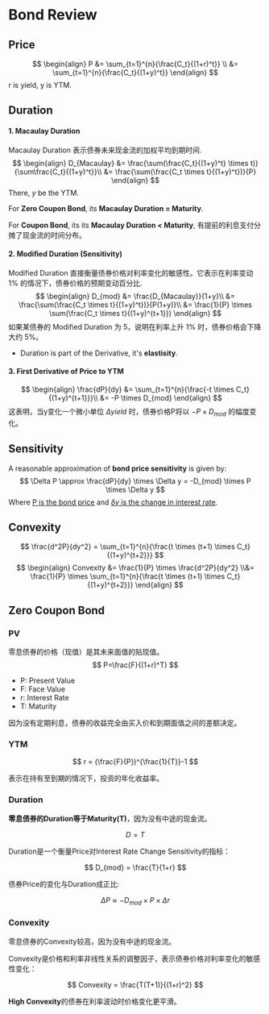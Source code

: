 # Bond Review

## Price
$$
\begin{align}
P &= \sum_{t=1}^{n}{\frac{C_t}{(1+r)^t}} \\
&= \sum_{t=1}^{n}{\frac{C_t}{(1+y)^t}} 
\end{align}
$$
r is yield, y is YTM.

## Duration
#### 1. Macaulay Duration
Macaulay Duration 表示债券未来现金流的加权平均到期时间.
$$
\begin{align}
D_{Macaulay} &= \frac{\sum(\frac{C_t}{(1+y)^t} \times t)}{\sum\frac{C_t}{(1+y)^t}}\\
&= \frac{\sum(\frac{C_t \times t}{(1+y)^t})}{P}
\end{align}
$$
There, $y$ be the YTM.

For **Zero Coupon Bond**, its **Macaulay Duration = Maturity**.

For **Coupon Bond**, its its **Macaulay Duration < Maturity**, 有提前的利息支付分摊了现金流的时间分布。


#### 2. Modified Duration (Sensitivity)
Modified Duration 直接衡量债券价格对利率变化的敏感性。它表示在利率变动 1% 的情况下，债券价格的预期变动百分比.
$$
\begin{align}
D_{mod} &= \frac{D_{Macaulay}}{1+y}\\
&= \frac{\sum(\frac{C_t \times t}{(1+y)^t})}{P(1+y)}\\
&= \frac{1}{P} \times \sum(\frac{C_t \times t}{(1+y)^{t+1}})
\end{align}
$$
如果某债券的 Modified Duration 为 5，说明在利率上升 1% 时，债券价格会下降大约 5%。

- Duration is part of the Derivative, it's **elastisity**.

#### 3. First Derivative of Price to YTM
$$
\begin{align}
\frac{dP}{dy} &= \sum_{t=1}^{n}{\frac{-t \times C_t}{(1+y)^{t+1}}}\\
&= -P \times D_{mod}
\end{align}
$$
这表明，当y变化一个微小单位 $\Delta{yield}$ 时，债券价格P将以 $-P \times D_{mod}$ 的幅度变化。

## Sensitivity
A reasonable approximation of **bond price sensitivity** is given by:
$$
\Delta P \approx \frac{dP}{dy} \times  \Delta y = -D_{mod} \times P \times \Delta y
$$
Where <u>P is the bond price</u> and <u>$\delta y$ is the change in interest rate</u>.

## Convexity
$$
\frac{d^2P}{dy^2} = \sum_{t=1}^{n}{\frac{t \times (t+1) \times C_t}{(1+y)^{t+2}}}
$$
$$
\begin{align}
Convexity &= \frac{1}{P} \times \frac{d^2P}{dy^2} \\&= \frac{1}{P} \times \sum_{t=1}^{n}{\frac{t \times (t+1) \times C_t}{(1+y)^{t+2}}}
\end{align}
$$


## Zero Coupon Bond

### PV
零息债券的价格（现值）是其未来面值的贴现值。
$$
P=\frac{F}{(1+r)^T}
$$

- P: Present Value
- F: Face Value
- r: Interest Rate
- T: Maturity

因为没有定期利息，债券的收益完全由买入价和到期面值之间的差额决定。

### YTM

$$
r = (\frac{F}{P})^{\frac{1}{T}}-1
$$

表示在持有至到期的情况下，投资的年化收益率。

### Duration

**零息债券的Duration等于Maturity(T)**，因为没有中途的现金流。

$$
D = T
$$

Duration是一个衡量Price对Interest Rate Change Sensitivity的指标：

$$
D_{mod} = \frac{T}{1+r}
$$

债券Price的变化与Duration成正比:

$$
\Delta P \approx -D_{mod} \times P \times \Delta r
$$

### Convexity

零息债券的Convexity较高，因为没有中途的现金流。

Convexity是价格和利率非线性关系的调整因子，表示债券价格对利率变化的敏感性变化：

$$
Convexity = \frac{T(T+1)}{(1+r)^2}
$$

**High Convexity**的债券在利率波动时价格变化更平滑。


